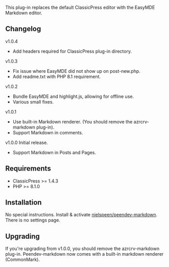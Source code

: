 This plug-in replaces the default ClassicPress editor with the EasyMDE Markdown editor.

## Changelog

v1.0.4
 * Add headers required for ClassicPress plug-in directory.
 
v1.0.3
 * Fix issue where EasyMDE did not show up on post-new.php.
 * Add readme.txt with PHP 8.1 requirement.

v1.0.2
 * Bundle EasyMDE and highlight.js, allowing for offline use.
 * Various small fixes.

v1.0.1 
 * Use built-in Markdown renderer. (You should remove the azrcrv-markdown plug-in).
 * Support Markdown in comments.

v1.0.0 Initial release.
 * Support Markdown in Posts and Pages.

## Requirements

 * ClassicPress >= 1.4.3
 * PHP >= 8.1.0

## Installation

No special instructions. Install & activate [nielspeen/peendev-markdown](https://github.com/nielspeen/peendev-markdown/releases). There is no settings page.

## Upgrading

If you're upgrading from v1.0.0, you should remove the azrcrv-markdown plug-in. Peendev-markdown now comes with a built-in markdown renderer (CommonMark).
